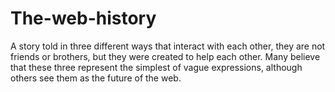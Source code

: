 # The-web-history
 A story told in three different ways that interact with each other, they are not friends or brothers, but they were created to help each other. Many believe that these three represent the simplest of vague expressions, although others see them as the future of the web.
